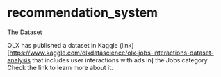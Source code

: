 # recommendation_system


The Dataset

OLX has published a dataset in Kaggle (link)[https://www.kaggle.com/olxdatascience/olx-jobs-interactions-dataset-analysis that includes user interactions with ads in]
the Jobs category. Check the link to learn more about it.
